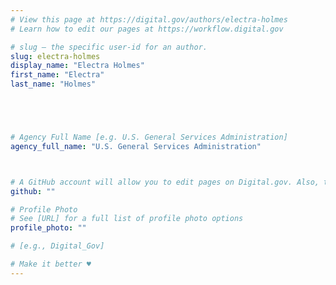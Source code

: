 ```yaml
---
# View this page at https://digital.gov/authors/electra-holmes
# Learn how to edit our pages at https://workflow.digital.gov

# slug — the specific user-id for an author.
slug: electra-holmes
display_name: "Electra Holmes"
first_name: "Electra"
last_name: "Holmes"





# Agency Full Name [e.g. U.S. General Services Administration]
agency_full_name: "U.S. General Services Administration"



# A GitHub account will allow you to edit pages on Digital.gov. Also, the image used in your GitHub account can be used to populate your digital.gov profile photo. Learn more about getting a Github account at [URL]
github: ""

# Profile Photo
# See [URL] for a full list of profile photo options
profile_photo: ""

# [e.g., Digital_Gov]

# Make it better ♥
---
```

